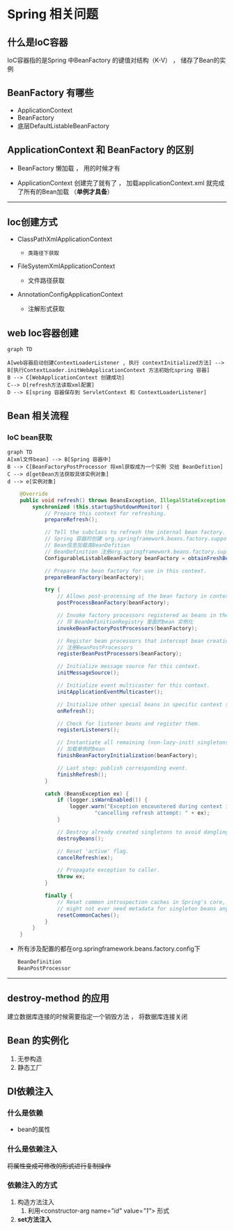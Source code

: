 # Spring 相关问题

## 什么是IoC容器

IoC容器指的是Spring 中BeanFactory 的键值对结构（K-V） ， 储存了Bean的实例

## BeanFactory 有哪些

- ApplicationContext 
- BeanFactory 
- 底层DefaultListableBeanFactory

## ApplicationContext  和 BeanFactory  的区别

- BeanFactory 懒加载 ， 用的时候才有

- ApplicationContext  创建完了就有了 ， 加载applicationContext.xml 就完成了所有的Bean加载 （**单例才具备**）

  

---

## Ioc创建方式

- ClassPathXmlApplicationContext
  - 	类路径下获取
- FileSystemXmlApplicationContext
  - 文件路径获取
- AnnotationConfigApplicationContext

  - 注解形式获取

## web Ioc容器创建

```mermaid
graph TD
 
A[web容器启动创建ContextLoaderListener , 执行 contextInitialized方法] --> B[执行ContextLoader.initWebApplicationContext 方法初始化spring 容器]
B --> C[WebApplicationContext 创建成功]
C--> D[refresh方法读取xml配置]
D --> E[spring 容器保存到 ServletContext 和 ContextLoaderListener]

```

## Bean 相关流程

### IoC bean获取

```mermaid
graph TD
A[xml文件bean] --> B[Spring 容器中]
B --> C[BeanFactoryPostProcessor 将xml获取成为一个实例 交给 BeanDefition]
C --> d[getBean方法获取具体实例对象]
d --> e[实例对象]

```

```java
	@Override
	public void refresh() throws BeansException, IllegalStateException {
		synchronized (this.startupShutdownMonitor) {
			// Prepare this context for refreshing.
			prepareRefresh();

			// Tell the subclass to refresh the internal bean factory.
			// Spring 容器的创建 org.springframework.beans.factory.support.DefaultListableBeanFactory
            // Bean信息加载类BeanDefition 
            // BeanDefinition 注册org.springframework.beans.factory.support.BeanDefinitionRegistry
            ConfigurableListableBeanFactory beanFactory = obtainFreshBeanFactory();

			// Prepare the bean factory for use in this context.
			prepareBeanFactory(beanFactory);

			try {
				// Allows post-processing of the bean factory in context subclasses.
				postProcessBeanFactory(beanFactory);

				// Invoke factory processors registered as beans in the context.
                // 将 BeanDefinitionRegistry 里面的bean 实例化 
				invokeBeanFactoryPostProcessors(beanFactory);

				// Register bean processors that intercept bean creation.
				// 注册BeanPostProcessors
                registerBeanPostProcessors(beanFactory);

				// Initialize message source for this context.
				initMessageSource();

				// Initialize event multicaster for this context.
				initApplicationEventMulticaster();

				// Initialize other special beans in specific context subclasses.
				onRefresh();

				// Check for listener beans and register them.
				registerListeners();

				// Instantiate all remaining (non-lazy-init) singletons.
				// 加载单例的bean
                finishBeanFactoryInitialization(beanFactory);

				// Last step: publish corresponding event.
				finishRefresh();
			}

			catch (BeansException ex) {
				if (logger.isWarnEnabled()) {
					logger.warn("Exception encountered during context initialization - " +
							"cancelling refresh attempt: " + ex);
				}

				// Destroy already created singletons to avoid dangling resources.
				destroyBeans();

				// Reset 'active' flag.
				cancelRefresh(ex);

				// Propagate exception to caller.
				throw ex;
			}

			finally {
				// Reset common introspection caches in Spring's core, since we
				// might not ever need metadata for singleton beans anymore...
				resetCommonCaches();
			}
		}
	}

```

- 所有涉及配置的都在org.springframework.beans.factory.config下

  ```java
  BeanDefinition
  BeanPostProcessor
  ```



-----

## **destroy-method** 的应用

建立数据库连接的时候需要指定一个销毁方法 ， 将数据库连接关闭

## Bean 的实例化

1. 无参构造
2. 静态工厂

## DI依赖注入

### 什么是依赖

- bean的属性

### 什么是依赖注入

~~将属性变成可修改的形式进行复制操作~~ 

### 依赖注入的方式

1. 构造方法注入
   1. 利用<constructor-arg name=*"id"* value=*"1"*></constructor-arg> 形式
2. **set方法注入**